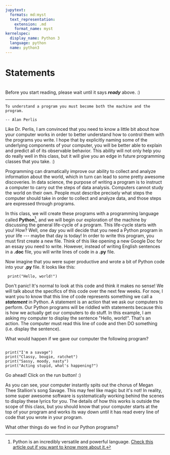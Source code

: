 ```yaml
---
jupytext:
  formats: md:myst
  text_representation:
    extension: .md
    format_name: myst
kernelspec:
  display_name: Python 3
  language: python
  name: python3
---
```


Statements
==========
<br>Before you start reading, please wait until it says <b><i>ready</i></b> above. :)

<hr>

```{epigraph}
To understand a program you must become both the machine and the program.

-- Alan Perlis
```
Like Dr. Perlis, I am convinced that you need to know a little bit about how your computer works in order to better understand how to control them with the programs you write. I hope that by explicitly naming some of the underlying components of your computer, you will be better able to explain and predict all of its observable behavior. This ability will not only help you do really well in this class, but it will give you an edge in future programming classes that you take. :)

Programming can dramatically improve our ability to collect and analyze information about the world, which in turn can lead to some pretty awesome discoveries. In data science, the purpose of writing a program is to instruct a computer to carry out the steps of data analysis. Computers cannot study the world on their own. People must describe precisely what steps the computer should take in order to collect and analyze data, and those steps are expressed through programs.

In this class, we will create these programs with a programming language called <b>Python</b>[^*], and we will begin our exploration of the machine by discussing the general life-cycle of a program. This life-cycle starts with you! How? Well, one day you will decide that you need a Python program in your life --- maybe that day is today! In order to write this program, you must first create a new file. Think of this like opening a new Google Doc for an essay you need to write. However, instead of writing English sentences in a <b>.doc</b> file, you will write lines of code in a <b>.py</b> file.

Now imagine that you were super productive and wrote a bit of Python code into your <b>.py</b> file. It looks like this:

```{code-cell} python3
 print("Hello, world!")    
```
Don't panic! It's normal to look at this code and think it makes no sense! We will talk about the specifics of this code over the next few weeks. For now, I want you to know that this line of code represents something we call a <b><i>statement</i></b> in Python. A statement is an action that we ask our computers to perform. Our Python programs will be riddled with statements because this is how we actually get our computers to do stuff. In this example, I am asking my computer to display the sentence "Hello, world!". That's an action. The computer must read this line of code and then DO something (i.e. display the sentence).

What would happen if we gave our computer the following program?

```{code-cell} python3

print("I'm a savage")  
print("Classy, bougie, ratchet")
print("Sassy, moody, nasty")
print("Acting stupid, what's happening?")

```
Go ahead! Click on the run button! :)

As you can see, your computer instantly spits out the chorus of Megan Thee Stallion's song Savage. This may feel like magic but it's not! In reality, some super awesome software is systematically working behind the scenes to display these lyrics for you. The details of how this works is outside the scope of this class, but you should  know that your computer starts at the top of your program and works its way down until it has read every line of code that you wrote in your program.

What other things do we find in our Python programs?

[^*]: Python is an incredibly versatile and powerful language. <a href="https://www.goskills.com/Development/Resources/Why-is-Python-so-popular">Check this article out if you want to know more about it.</a>
